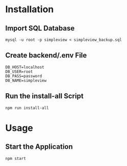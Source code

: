 # Installation

## Import SQL Database
`mysql -u root -p simpleview < simpleview_backup.sql`

## Create backend/.env File
```
DB_HOST=localhost
DB_USER=root
DB_PASS=password
DB_NAME=simpleview
```

## Run the install-all Script
`npm run install-all`

# Usage
## Start the Application
`npm start`